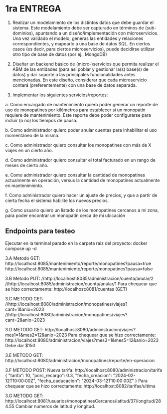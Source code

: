 # 1ra ENTREGA
1. Realizar un modelamiento de los distintos datos que debe guardar el sistema. Este modelamiento 
debe ser capturado en términos de (sub-dominios), apuntando a un diseño/implementación con 
microservicios. Una vez validado el modelo, generas las entidades y relaciones correspondientes, y 
mapearlo a una base de datos SQL. En ciertos casos (es decir, para ciertos microservicios), puede 
decidirse utilizar otro tipo de base de datos (por ej., MongoDB)

2. Diseñar un backend básico de (micro-)servicios que permita realizar el ABM de las entidades (para 
así poblar y gestionar la(s) base(s) de datos) y dar soporte a las principales funcionalidades antes 
mencionadas. En este diseño, considerar que cada microservicio contará (preferentemente) con una 
base de datos separada.

3. Implementar los siguientes servicios/reportes:
   
a. Como encargado de mantenimiento quiero poder generar un reporte de uso de monopatines por 
kilómetros para establecer si un monopatín requiere de mantenimiento. Este reporte debe poder 
configurarse para incluir (o no) los tiempos de pausa.

b. Como administrador quiero poder anular cuentas para inhabilitar el uso momentáneo de la 
misma.

c. Como administrador quiero consultar los monopatines con más de X viajes en un cierto año.

d. Como administrador quiero consultar el total facturado en un rango de meses de cierto año.

e. Como administrador quiero consultar la cantidad de monopatines actualmente en operación, 
versus la cantidad de monopatines actualmente en mantenimiento.

f. Como administrador quiero hacer un ajuste de precios, y que a partir de cierta fecha el sistema 
habilite los nuevos precios.

g. Como usuario quiero un listado de los monopatines cercanos a mi zona, para poder encontrar 
un monopatín cerca de mi ubicación

## Endpoints para testeo

Ejecutar en la terminal parado en la carpeta raiz del proyecto:
docker compose up -d

3.A Metodo GET:
http://localhost:8085/mantenimiento/reporte/monopatines?pausa=true
http://localhost:8085/mantenimiento/reporte/monopatines?pausa=false

3.B Metodo PUT:
//http://localhost:8085/administracion/cuenta/anular/2
//http://localhost:8085/administracion/cuenta/anular/1
Para chequear que se hizo correctamente:
http://localhost:8081/cuentas (GET)

3.C METODO GET:
//http://localhost:8080/administracion/monopatines/viajes?cant=1&anio=2023
//http://localhost:8080/administracion/monopatines/viajes?cant=2&anio=2023

3.D METODO GET:
http://localhost:8080/administracion/viajes?mes1=1&mes2=12&anio=2023
Para chequear que se hizo correctamente:
http://localhost:8080/administracion/viajes?mes3=1&mes5=12&anio=2023 
Debe dar $150

3.E METODO GET:
http://localhost:8080/administracion/monopatines/reporte/en-operacion

3.F METODO POST:
Nueva tarifa:
http://localhost:8080/administracion/tarifa
{
"tarifa": 10,
"porc_recargo": 0.3,
"fecha_creacion": "2024-02-12T10:00:00Z",
"fecha_caducacion": "2024-03-12T10:00:00Z"
}
Para chequear que se hizo correctamente:
http://localhost:8082/tarifas/ultima

3.G METODO GET:
http://localhost:8081/usuarios/monopatinesCercanos/latitud/37/longitud/284.55
Cambiar numeros de latitud y longitud.
